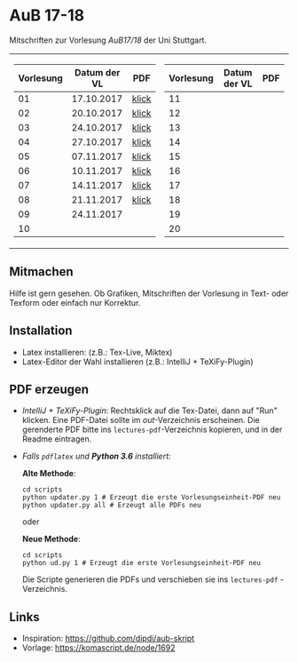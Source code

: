 # AuB 17-18

Mitschriften zur Vorlesung *AuB17/18* der Uni Stuttgart.

<table>
<tr><td>

|Vorlesung      | Datum der VL |PDF                                    |
|---------------|--------------|---------------------------------------|
|01             | 17.10.2017   |[klick](lectures-pdf/lecture01.pdf)    |
|02             | 20.10.2017   |[klick](lectures-pdf/lecture02.pdf)    |
|03             | 24.10.2017   |[klick](lectures-pdf/lecture03.pdf)    |
|04             | 27.10.2017   |[klick](lectures-pdf/lecture04.pdf)    |
|05             | 07.11.2017   |[klick](lectures-pdf/lecture05.pdf)    |
|06             | 10.11.2017   |[klick](lectures-pdf/lecture06.pdf)    |
|07             | 14.11.2017   |[klick](lectures-pdf/lecture07.pdf)    |
|08             | 21.11.2017   |[klick](lectures-pdf/lecture08.pdf)    |
|09             | 24.11.2017   |                                       |
|10             |              |                                       |
</td><td>

|Vorlesung      | Datum der VL |PDF                                    |
|---------------|--------------|---------------------------------------|
| 11            |              |                                       |
| 12            |              |                                       |
| 13            |              |                                       |
| 14            |              |                                       |
| 15            |              |                                       |
| 16            |              |                                       |
| 17            |              |                                       |
| 18            |              |                                       |
| 19            |              |                                       |
| 20            |              |                                       |

</td>
<!-- <td>

|Vorlesung      | Datum der VL |PDF                                    |
|---------------|--------------|---------------------------------------|
| 21            |              |                                       |
| 22            |              |                                       |
| 23            |              |                                       |
| 24            |              |                                       |
| 25            |              |                                       |
| 26            |              |                                       |
| 27            |              |                                       |
| 28            |              |                                       |
| 29            |              |                                       |
| 30            |              |                                       |

</td> --></tr> </table>

## Mitmachen
Hilfe ist gern gesehen. Ob Grafiken, Mitschriften der Vorlesung in Text- oder Texform oder einfach nur Korrektur.

## Installation
- Latex installieren: (z.B.: Tex-Live, Miktex)
- Latex-Editor der Wahl installieren (z.B.: IntelliJ + TeXiFy-Plugin)

## PDF erzeugen
* *IntelliJ + TeXiFy-Plugin*: Rechtsklick auf die Tex-Datei, dann auf "Run" klicken. Eine PDF-Datei sollte im *out*-Verzeichnis erscheinen.
Die gerenderte PDF bitte ins `lectures-pdf`-Verzeichnis kopieren, und in der Readme eintragen.

* *Falls `pdflatex` und **Python 3.6** installiert:*

    **Alte Methode**:
    ```
    cd scripts
    python updater.py 1 # Erzeugt die erste Vorlesungseinheit-PDF neu
    python updater.py all # Erzeugt alle PDFs neu
    ```

    oder

    **Neue Methode**:
    ```
    cd scripts
    python ud.py 1 # Erzeugt die erste Vorlesungseinheit-PDF neu
    ```

    Die Scripte generieren die PDFs und verschieben sie ins `lectures-pdf` - Verzeichnis.

## Links
- Inspiration: https://github.com/dipdi/aub-skript
- Vorlage: https://komascript.de/node/1692


